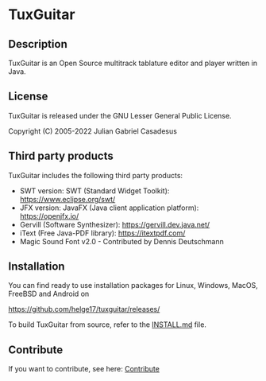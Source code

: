 # TuxGuitar

## Description

TuxGuitar is an Open Source multitrack tablature editor and player written in Java.

## License

TuxGuitar is released under the GNU Lesser General Public License.

Copyright (C) 2005-2022 Julian Gabriel Casadesus

## Third party products

TuxGuitar includes the following third party products:

* SWT version: SWT (Standard Widget Toolkit): https://www.eclipse.org/swt/
* JFX version: JavaFX (Java client application platform): https://openjfx.io/
* Gervill (Software Synthesizer): https://gervill.dev.java.net/
* iText (Free Java-PDF library): https://itextpdf.com/
* Magic Sound Font v2.0 - Contributed by Dennis Deutschmann

## Installation

You can find ready to use installation packages for Linux, Windows, MacOS, FreeBSD and Android on

https://github.com/helge17/tuxguitar/releases/

To build TuxGuitar from source, refer to the [INSTALL.md](INSTALL.md) file.

## Contribute

If you want to contribute, see here: [Contribute](desktop/TuxGuitar/doc/contribute.md)
